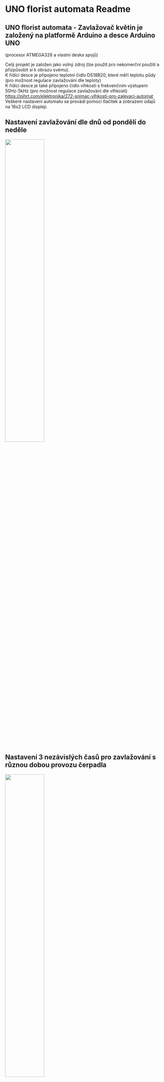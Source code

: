 UNO florist automata Readme
====

## UNO florist automata - Zavlažovač květin je založený na platformě Arduino a desce Arduino UNO<br>
(procesor ATMEGA328 a vlastní deska spojů)

Celý projekt je založen jako volný zdroj (lze použít pro nekomerční použití a přizpůsobit si k obrazu svému).<br>
K řídící desce je připojeno teplotní čidlo DS18B20, které měří teplotu půdy (pro možnost regulace zavlažování dle teploty)<br>
K řídící desce je také připojeno čidlo vlhkosti s frekvenčním výstupem 50Hz-5kHz (pro možnost regulace zavlažování dle vlhkosti) https://pihrt.com/elektronika/272-snimac-vlhkosti-pro-zalevaci-automat<br>
Veškeré nastavení automatu se provádí pomocí tlačítek a zobrazení údajů na 16x2 LCD displeji.<br>

## Nastavení zavlažování dle dnů od pondělí do neděle
<a href="photos\fw1.00\foto (6).png"><img src="photos\fw1.00\foto (6).png" width="50%"></a>

## Nastavení 3 nezávislých časů pro zavlažování s různou dobou provozu čerpadla
<a href="photos\fw1.00\foto (7).png"><img src="photos\fw1.00\foto (7).png" width="50%"></a>
<a href="photos\fw1.00\foto (8).png"><img src="photos\fw1.00\foto (8).png" width="50%"></a>
<a href="photos\fw1.00\foto (9).png"><img src="photos\fw1.00\foto (9).png" width="50%"></a>
<a href="photos\fw1.00\foto (10).png"><img src="photos\fw1.00\foto (10).png" width="50%"></a>
<a href="photos\fw1.00\foto (11).png"><img src="photos\fw1.00\foto (11).png" width="50%"></a>
<a href="photos\fw1.00\foto (12).png"><img src="photos\fw1.00\foto (12).png" width="50%"></a>

## Regulace dle vlhkosti
a) pokud je daný den a je čas programu 1 nebo je čas programu 2 nebo je čas programu 3 a vlhkost < 40% bude výsledná doba trvání závlahy 1/2 nastavené doby v menu.<br>
b) pokud je daný den a je čas programu 1 nebo je čas programu 2 nebo je čas programu 3 a vlhkost >= 40% a < 60% bude výsledná doba trvání závlahy stejná jako nastavená doba v menu.<br>
c) pokud je daný den a je čas programu 1 nebo je čas programu 2 a vlhkost >= 60% a < 80% bude výsledná doba trvání závlahy stejná jako nastavená doba v menu.<br>
d) pokud je daný den a je čas programu 1 a vlhkost >= 60% bude výsledná doba trvání závlahy stejná jako nastavená doba v menu.<br>
<a href="photos\fw1.00\foto (17).png"><img src="photos\fw1.00\foto (17).png" width="50%"></a>

## Regulece dle teploty
a) pokud je daný den a je čas programu 1 nebo je čas programu 2 nebo je čas programu 3 a teplota > 40°C bude výsledná doba trvání závlahy 1/2 nastavené doby v menu.<br>
b) pokud je daný den a je čas programu 1 nebo je čas programu 2 nebo je čas programu 3 a teplota >= 30°C a < 40°C bude výsledná doba trvání závlahy stejná jako nastavená doba v menu.<br>
c) pokud je daný den a je čas programu 1 nebo je čas programu 2 a teplota >= 20°C a < 30°C bude výsledná doba trvání závlahy stejná jako nastavená doba v menu.<br>
d) pokud je daný den a je čas programu 1 a teplota >= 5°C a < 20°C bude výsledná doba trvání závlahy stejná jako nastavená doba v menu.<br>
<a href="photos\fw1.00\foto (16).png"><img src="photos\fw1.00\foto (16).png" width="50%"></a>

## Cyklování výstupu
V menu lze nastavit po jaké době běhu programu (1, 2, 3) se má výstup čerpadla vypnout a jako dobu má čekat vypnutý. Tato funkce umožňuje cyklování výstupu pro lepší vsakování vody do půdy (nedojde k přetékání květináče, ale k postupnému vsaku vody)<br>
<a href="photos\fw1.00\foto (13).png"><img src="photos\fw1.00\foto (13).png" width="50%"></a>
<a href="photos\fw1.00\foto (14).png"><img src="photos\fw1.00\foto (14).png" width="50%"></a>

## Smazání do továrního nastavení
Pokud chceme zařízení vymazat do továrního nastavení stiskneme v menu jako níže na obrázku "ANO".<br>
<a href="photos\fw1.00\foto (19).png"><img src="photos\fw1.00\foto (19).png" width="50%"></a>
Výchozí údaje po resetu:<br>
* program 1 čas pro zavlažování 6:00
* doba 30s
* program 2 čas pro zavlažování 18:00 
* doba 30s
* program 3 čas pro zavlažování 9:00 
* doba 30s
* vypnout čerpadlo po 5s
* vypnout na dobu 20s
* nepoužívat regulaci teplotou
* nepoužívat regulaci vhlkostí
* zavlažovat ve dnech po-ne

## Připojení vstupů a výstupů
                           Rs, E,DB4,DB5,DB6,DB7
LCD:                    pin 8, 9,  2,  3,  6,  7
LCD podsvícení:         pin 10
Tlačítka IN:            pin 14 (A0 dělič 5 tlačítek)
Čidlo vlhka IN:         pin 5 (měří se frekvence ze snímače vlhkosti)
Serial:                 pin 0, 1
I2C:                    pin 18 (A4 SDA), 19 (A5 SCL) používá DS1307 
Teplota:                pin 16  DS18B20 rudá +5V, černá GND, modrá (bílá) Data
Čerpadlo:               pin 17 (pro výstup - čerpadlo)
0x68  DS1307 RTC

## Pro více informací navštivte
Martin Pihrt - www.pihrt.com: https://www.pihrt.com<br>


Ve výstavbě...
